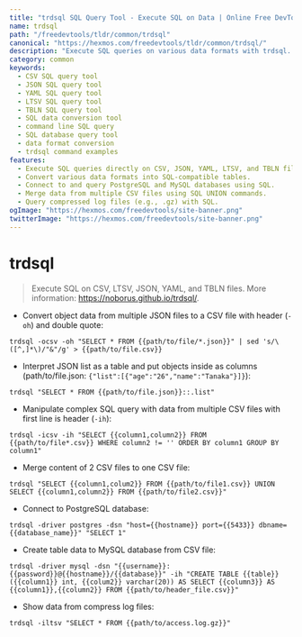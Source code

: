 ```yaml
---
title: "trdsql SQL Query Tool - Execute SQL on Data | Online Free DevTools by Hexmos"
name: trdsql
path: "/freedevtools/tldr/common/trdsql"
canonical: "https://hexmos.com/freedevtools/tldr/common/trdsql/"
description: "Execute SQL queries on various data formats with trdsql.  Convert CSV, JSON, and YAML files to SQL databases. Free online tool, no registration required."
category: common
keywords:
  - CSV SQL query tool
  - JSON SQL query tool
  - YAML SQL query tool
  - LTSV SQL query tool
  - TBLN SQL query tool
  - SQL data conversion tool
  - command line SQL query
  - SQL database query tool
  - data format conversion
  - trdsql command examples
features:
  - Execute SQL queries directly on CSV, JSON, YAML, LTSV, and TBLN files.
  - Convert various data formats into SQL-compatible tables.
  - Connect to and query PostgreSQL and MySQL databases using SQL.
  - Merge data from multiple CSV files using SQL UNION commands.
  - Query compressed log files (e.g., .gz) with SQL.
ogImage: "https://hexmos.com/freedevtools/site-banner.png"
twitterImage: "https://hexmos.com/freedevtools/site-banner.png"
---
```


# trdsql

> Execute SQL on CSV, LTSV, JSON, YAML, and TBLN files.
> More information: <https://noborus.github.io/trdsql/>.

- Convert object data from multiple JSON files to a CSV file with header (`-oh`) and double quote:

`trdsql -ocsv -oh "SELECT * FROM {{path/to/file/*.json}}" | sed 's/\([^,]*\)/"&"/g' > {{path/to/file.csv}}`

- Interpret JSON list as a table and put objects inside as columns (path/to/file.json: `{"list":[{"age":"26","name":"Tanaka"}]}`):

`trdsql "SELECT * FROM {{path/to/file.json}}::.list"`

- Manipulate complex SQL query with data from multiple CSV files with first line is header (`-ih`):

`trdsql -icsv -ih "SELECT {{column1,column2}} FROM {{path/to/file*.csv}} WHERE column2 != '' ORDER BY column1 GROUP BY column1"`

- Merge content of 2 CSV files to one CSV file:

`trdsql "SELECT {{column1,colum2}} FROM {{path/to/file1.csv}} UNION SELECT {{column1,column2}} FROM {{path/to/file2.csv}}"`

- Connect to PostgreSQL database:

`trdsql -driver postgres -dsn "host={{hostname}} port={{5433}} dbname={{database_name}}" "SELECT 1"`

- Create table data to MySQL database from CSV file:

`trdsql -driver mysql -dsn "{{username}}:{{password}}@{{hostname}}/{{database}}" -ih "CREATE TABLE {{table}} ({{column1}} int, {{colum2}} varchar(20)) AS SELECT {{column3}} AS {{column1}},{{column2}} FROM {{path/to/header_file.csv}}"`

- Show data from compress log files:

`trdsql -iltsv "SELECT * FROM {{path/to/access.log.gz}}"`
